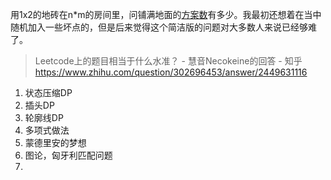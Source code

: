 







用1x2的地砖在n*m的房间里，问铺满地面的[方案数](https://www.zhihu.com/search?q=方案数&search_source=Entity&hybrid_search_source=Entity&hybrid_search_extra={"sourceType"%3A"answer"%2C"sourceId"%3A2449631116})有多少。我最初还想着在当中随机加入一些坏点的，但是后来觉得这个简洁版的问题对大多数人来说已经够难了。

> Leetcode上的题目相当于什么水准？ - 慧音Necokeine的回答 - 知乎
> https://www.zhihu.com/question/302696453/answer/2449631116





1. 状态压缩DP
2. 插头DP
3. 轮廓线DP
4. 多项式做法
5. 蒙德里安的梦想
6. 图论，匈牙利匹配问题
7. 